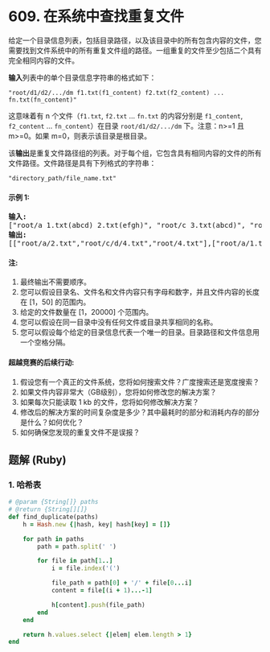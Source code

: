 # 609. 在系统中查找重复文件
给定一个目录信息列表，包括目录路径，以及该目录中的所有包含内容的文件，您需要找到文件系统中的所有重复文件组的路径。一组重复的文件至少包括二个具有完全相同内容的文件。

**输入**列表中的单个目录信息字符串的格式如下：
```
"root/d1/d2/.../dm f1.txt(f1_content) f2.txt(f2_content) ... fn.txt(fn_content)"
```

这意味着有 n 个文件（`f1.txt`, `f2.txt` ... `fn.txt` 的内容分别是 `f1_content`, `f2_content` ... `fn_content`）在目录 `root/d1/d2/.../dm` 下。注意：n>=1 且 m>=0。如果 m=0，则表示该目录是根目录。

该**输出**是重复文件路径组的列表。对于每个组，它包含具有相同内容的文件的所有文件路径。文件路径是具有下列格式的字符串：
```
"directory_path/file_name.txt"
```

#### 示例 1:
<pre>
<b>输入:</b>
["root/a 1.txt(abcd) 2.txt(efgh)", "root/c 3.txt(abcd)", "root/c/d 4.txt(efgh)", "root 4.txt(efgh)"]
<b>输出:</b>
[["root/a/2.txt","root/c/d/4.txt","root/4.txt"],["root/a/1.txt","root/c/3.txt"]]
</pre>

#### 注:
1. 最终输出不需要顺序。
2. 您可以假设目录名、文件名和文件内容只有字母和数字，并且文件内容的长度在 [1，50] 的范围内。
3. 给定的文件数量在 [1，20000] 个范围内。
4. 您可以假设在同一目录中没有任何文件或目录共享相同的名称。
5. 您可以假设每个给定的目录信息代表一个唯一的目录。目录路径和文件信息用一个空格分隔。

#### 超越竞赛的后续行动:
1. 假设您有一个真正的文件系统，您将如何搜索文件？广度搜索还是宽度搜索？
2. 如果文件内容非常大（GB级别），您将如何修改您的解决方案？
3. 如果每次只能读取 1 kb 的文件，您将如何修改解决方案？
4. 修改后的解决方案的时间复杂度是多少？其中最耗时的部分和消耗内存的部分是什么？如何优化？
5. 如何确保您发现的重复文件不是误报？

## 题解 (Ruby)

### 1. 哈希表
```Ruby
# @param {String[]} paths
# @return {String[][]}
def find_duplicate(paths)
    h = Hash.new {|hash, key| hash[key] = []}

    for path in paths
        path = path.split(' ')

        for file in path[1..]
            i = file.index('(')

            file_path = path[0] + '/' + file[0...i]
            content = file[(i + 1)...-1]

            h[content].push(file_path)
        end
    end

    return h.values.select {|elem| elem.length > 1}
end
```
